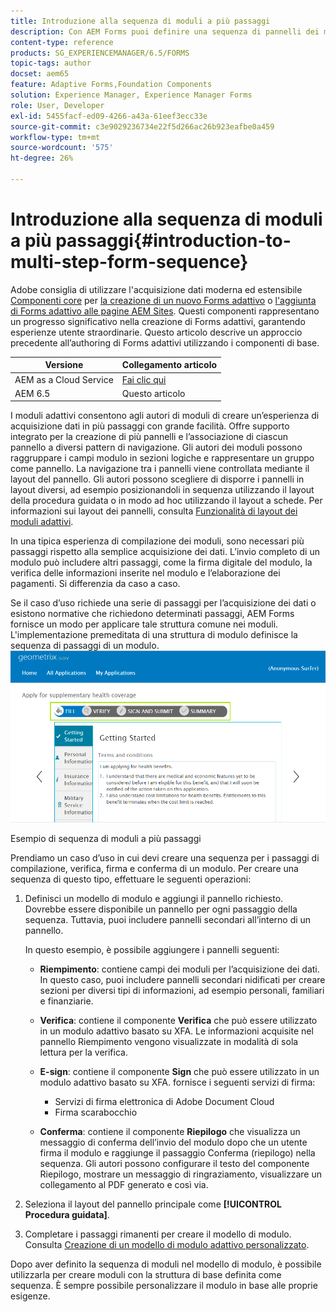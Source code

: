 ```yaml
---
title: Introduzione alla sequenza di moduli a più passaggi
description: Con AEM Forms puoi definire una sequenza di pannelli dei moduli in cui gli utenti dovranno spostarsi e compilare un modulo adattivo.
content-type: reference
products: SG_EXPERIENCEMANAGER/6.5/FORMS
topic-tags: author
docset: aem65
feature: Adaptive Forms,Foundation Components
solution: Experience Manager, Experience Manager Forms
role: User, Developer
exl-id: 5455facf-ed09-4266-a43a-61eef3ecc33e
source-git-commit: c3e9029236734e22f5d266ac26b923eafbe0a459
workflow-type: tm+mt
source-wordcount: '575'
ht-degree: 26%

---
```


# Introduzione alla sequenza di moduli a più passaggi{#introduction-to-multi-step-form-sequence}

<span class="preview"> Adobe consiglia di utilizzare l&#39;acquisizione dati moderna ed estensibile [Componenti core](https://experienceleague.adobe.com/docs/experience-manager-core-components/using/adaptive-forms/introduction.html?lang=it) per [la creazione di un nuovo Forms adattivo](/help/forms/using/create-an-adaptive-form-core-components.md) o [l&#39;aggiunta di Forms adattivo alle pagine AEM Sites](/help/forms/using/create-or-add-an-adaptive-form-to-aem-sites-page.md). Questi componenti rappresentano un progresso significativo nella creazione di Forms adattivi, garantendo esperienze utente straordinarie. Questo articolo descrive un approccio precedente all’authoring di Forms adattivi utilizzando i componenti di base. </span>

| Versione | Collegamento articolo |
| -------- | ---------------------------- |
| AEM as a Cloud Service | [Fai clic qui](https://experienceleague.adobe.com/docs/experience-manager-cloud-service/content/forms/adaptive-forms-authoring/authoring-adaptive-forms-foundation-components/configure-layout-of-an-adaptive-form/introduction-form-sequence.html) |
| AEM 6.5 | Questo articolo |


I moduli adattivi consentono agli autori di moduli di creare un’esperienza di acquisizione dati in più passaggi con grande facilità. Offre supporto integrato per la creazione di più pannelli e l’associazione di ciascun pannello a diversi pattern di navigazione. Gli autori dei moduli possono raggruppare i campi modulo in sezioni logiche e rappresentare un gruppo come pannello. La navigazione tra i pannelli viene controllata mediante il layout del pannello. Gli autori possono scegliere di disporre i pannelli in layout diversi, ad esempio posizionandoli in sequenza utilizzando il layout della procedura guidata o in modo ad hoc utilizzando il layout a schede. Per informazioni sui layout dei pannelli, consulta [Funzionalità di layout dei moduli adattivi](../../forms/using/layout-capabilities-adaptive-forms.md).

In una tipica esperienza di compilazione dei moduli, sono necessari più passaggi rispetto alla semplice acquisizione dei dati. L’invio completo di un modulo può includere altri passaggi, come la firma digitale del modulo, la verifica delle informazioni inserite nel modulo e l’elaborazione dei pagamenti. Si differenzia da caso a caso.

Se il caso d’uso richiede una serie di passaggi per l’acquisizione dei dati o esistono normative che richiedono determinati passaggi, AEM Forms fornisce un modo per applicare tale struttura comune nei moduli. L&#39;implementazione premeditata di una struttura di modulo definisce la sequenza di passaggi di un modulo. ![Esempio di sequenza di moduli a più passaggi](assets/formpipeline.png)

Esempio di sequenza di moduli a più passaggi

Prendiamo un caso d’uso in cui devi creare una sequenza per i passaggi di compilazione, verifica, firma e conferma di un modulo. Per creare una sequenza di questo tipo, effettuare le seguenti operazioni:

1. Definisci un modello di modulo e aggiungi il pannello richiesto. Dovrebbe essere disponibile un pannello per ogni passaggio della sequenza. Tuttavia, puoi includere pannelli secondari all’interno di un pannello.

   In questo esempio, è possibile aggiungere i pannelli seguenti:

   * **Riempimento**: contiene campi dei moduli per l’acquisizione dei dati. In questo caso, puoi includere pannelli secondari nidificati per creare sezioni per diversi tipi di informazioni, ad esempio personali, familiari e finanziarie.

   * **Verifica**: contiene il componente **Verifica** che può essere utilizzato in un modulo adattivo basato su XFA. Le informazioni acquisite nel pannello Riempimento vengono visualizzate in modalità di sola lettura per la verifica.

   * **E-sign**: contiene il componente **Sign** che può essere utilizzato in un modulo adattivo basato su XFA. fornisce i seguenti servizi di firma:

      * Servizi di firma elettronica di Adobe Document Cloud
      * Firma scarabocchio

   * **Conferma**: contiene il componente **Riepilogo** che visualizza un messaggio di conferma dell’invio del modulo dopo che un utente firma il modulo e raggiunge il passaggio Conferma (riepilogo) nella sequenza. Gli autori possono configurare il testo del componente Riepilogo, mostrare un messaggio di ringraziamento, visualizzare un collegamento al PDF generato e così via.

1. Seleziona il layout del pannello principale come **[!UICONTROL Procedura guidata]**.
1. Completare i passaggi rimanenti per creare il modello di modulo. Consulta [Creazione di un modello di modulo adattivo personalizzato](../../forms/using/custom-adaptive-forms-templates.md).

Dopo aver definito la sequenza di moduli nel modello di modulo, è possibile utilizzarla per creare moduli con la struttura di base definita come sequenza. È sempre possibile personalizzare il modulo in base alle proprie esigenze.
